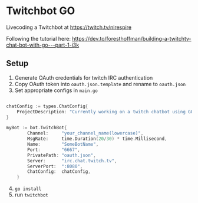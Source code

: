 # Twitchbot GO

Livecoding a Twitchbot at https://twitch.tv/nirespire

Following the tutorial here: https://dev.to/foresthoffman/building-a-twitchtv-chat-bot-with-go---part-1-i3k

## Setup

1. Generate OAuth credentials for twitch IRC authentication
2. Copy OAuth token into `oauth.json.template` and rename to `oauth.json`
3. Set appropriate configs in `main.go`
```go

chatConfig := types.ChatConfig{
	ProjectDescription: "Currently working on a twitch chatbot using GOLANG.",
}

myBot := bot.TwitchBot{
		Channel:     "your_channel_name(lowercase)",
		MsgRate:     time.Duration(20/30) * time.Millisecond,
		Name:        "SomeBotName",
		Port:        "6667",
		PrivatePath: "oauth.json",
		Server:      "irc.chat.twitch.tv",
		ServerPort:  ":8080",
		ChatConfig:  chatConfig,
	}
```
4. `go install`
5. run `twitchbot`